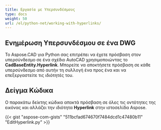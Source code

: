 ```yaml
---
title: Εργασία με Υπερσυνδέσμους
type: docs
weight: 50
url: /el/python-net/working-with-hyperlinks/
---
```


## **Ενημέρωση Υπερσυνδέσμου σε ένα DWG**

Το Aspose.CAD για Python σας επιτρέπει να έχετε πρόσβαση στον υπερσύνδεσμο σε ένα σχέδιο AutoCAD χρησιμοποιώντας το **CadBaseEntity.Hyperlink**. Μπορείτε να αποκτήσετε πρόσβαση σε κάθε υπερσύνδεσμο από αυτήν τη συλλογή ένα προς ένα και να επεξεργαστείτε τις ιδιότητές του.

## Δείγμα Κώδικα

Ο παρακάτω δείκτης κώδικα αποκτά πρόσβαση σε όλες τις οντότητες της εικόνας και αλλάζει την ιδιότητα **Hyperlink** στην ιστοσελίδα Aspose.

{{< gist "aspose-com-gists" "511bcfad674670f7484dcd1c47480b11" "EditHyperlink.py" >}}
